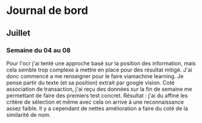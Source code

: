 # Journal de bord
## Juillet

### Semaine du 04 au 08
Pour l'ocr j'ai tenté une approche basé sur la position des information, mais cela semble trop complexe à mettre en place pour des résultat mitigé. 
J'ai donc commencé a me renseigner pour le faire viamachine learning. Je pense partir du texte (et sa position) extrait par google vision.
Coté association de transaction, j'ai reçu des données sur la fin de semaine me permettant de faire des premiers test concret.
Résultat : j'ai du affiné les critère de sélection et même avec cela on arrive à une reconnaissance assez faible. Il y a cependant de nettes amélioration a faire du coté de la similarité de nom.
